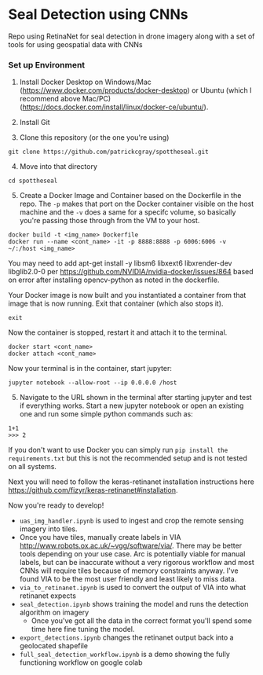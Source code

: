 # Seal Detection using CNNs

Repo using RetinaNet for seal detection in drone imagery along with a set of tools for using geospatial data with CNNs

### Set up Environment

1. Install Docker Desktop on Windows/Mac (https://www.docker.com/products/docker-desktop) or Ubuntu (which I recommend above Mac/PC) (https://docs.docker.com/install/linux/docker-ce/ubuntu/).

2. Install Git

3. Clone this repository (or the one you're using)
```
git clone https://github.com/patrickcgray/spottheseal.git
```
4. Move into that directory
```
cd spottheseal
```
5. Create a Docker Image and Container based on the Dockerfile in the repo. The `-p` makes that port on the Docker container visible on the host machine and the `-v` does a same for a specifc volume, so basically you're passing those through from the VM to your host.

```
docker build -t <img_name> Dockerfile
docker run --name <cont_name> -it -p 8888:8888 -p 6006:6006 -v ~/:/host <img_name>
```
You may need to add apt-get install -y libsm6 libxext6 libxrender-dev libglib2.0-0 per https://github.com/NVIDIA/nvidia-docker/issues/864 based on error after installing opencv-python as noted in the dockerfile.

Your Docker image is now built and you instantiated a container from that image that is now running. Exit that container (which also stops it).
```
exit
```
Now the container is stopped, restart it and attach it to the terminal.
```
docker start <cont_name>
docker attach <cont_name>
```
Now your terminal is in the container, start jupyter:
```
jupyter notebook --allow-root --ip 0.0.0.0 /host
```
5. Navigate to the URL shown in the terminal after starting jupyter and test if everything works. Start a new jupyter notebook or open an existing one and run some simple python commands such as:
```
1+1
>>> 2
```

If you don't want to use Docker you can simply run `pip install the requirements.txt` but this is not the recommended setup and is not tested on all systems.

Next you will need to follow the keras-retinanet installation instructions here https://github.com/fizyr/keras-retinanet#installation.

Now you're ready to develop!

* `uas_img_handler.ipynb` is used to ingest and crop the remote sensing imagery into tiles.
* Once you have tiles, manually create labels in VIA http://www.robots.ox.ac.uk/~vgg/software/via/. There may be better tools depending on your use case. Arc is potentially viable for manual labels, but can be inaccurate without a very rigorous workflow and most CNNs will require tiles because of memory constraints anyway. I've found VIA to be the most user friendly and least likely to miss data.
* `via_to_retinanet.ipynb` is used to convert the output of VIA into what retinanet expects
* `seal_detection.ipynb` shows training the model and runs the detection algorithm on imagery
  * Once you've got all the data in the correct format you'll spend some time here fine tuning the model.
* `export_detections.ipynb` changes the retinanet output back into a geolocated shapefile
* `full_seal_detection_workflow.ipynb` is a demo showing the fully functioning workflow on google colab
 
